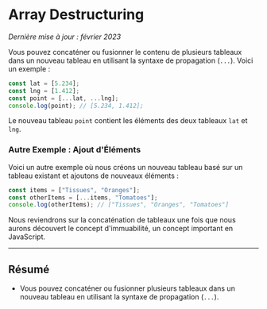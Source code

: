 # Array Destructuring

_Dernière mise à jour : février 2023_

Vous pouvez concaténer ou fusionner le contenu de plusieurs tableaux dans un nouveau tableau en utilisant la syntaxe de propagation (`...`). Voici un exemple :

```javascript
const lat = [5.234];
const lng = [1.412];
const point = [...lat, ...lng];
console.log(point); // [5.234, 1.412];
```

Le nouveau tableau `point` contient les éléments des deux tableaux `lat` et `lng`.

### Autre Exemple : Ajout d'Éléments

Voici un autre exemple où nous créons un nouveau tableau basé sur un tableau existant et ajoutons de nouveaux éléments :

```javascript
const items = ["Tissues", "Oranges"];
const otherItems = [...items, "Tomatoes"];
console.log(otherItems); // ["Tissues", "Oranges", "Tomatoes"]
```

Nous reviendrons sur la concaténation de tableaux une fois que nous aurons découvert le concept d'immuabilité, un concept important en JavaScript.

---

## Résumé

- Vous pouvez concaténer ou fusionner plusieurs tableaux dans un nouveau tableau en utilisant la syntaxe de propagation (`...`).
```

